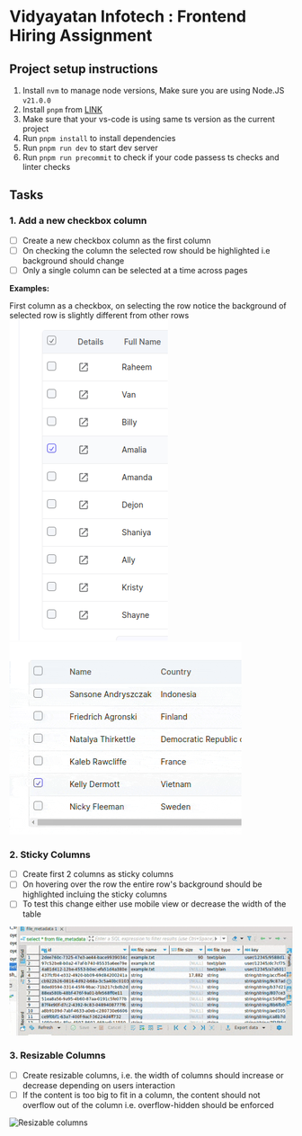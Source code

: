 # Vidyayatan Infotech : Frontend Hiring Assignment

## Project setup instructions

1. Install `nvm` to manage node versions, Make sure you are using Node.JS `v21.0.0`
1. Install `pnpm` from [LINK](https://pnpm.io/)
1. Make sure that your vs-code is using same ts version as the current project
1. Run `pnpm install` to install dependencies
1. Run `pnpm run dev` to start dev server
1. Run `pnpm run precommit` to check if your code passess ts checks and linter checks

## Tasks

### 1. **Add a new checkbox column**

-   [ ] Create a new checkbox column as the first column
-   [ ] On checking the column the selected row should be highlighted i.e background should change
-   [ ] Only a single column can be selected at a time across pages

**Examples:**

First column as a checkbox, on selecting the row notice the background of selected row is slightly different from other rows
![First column](./.github/demo-images/task1_1.png)
![Single select](./.github/demo-images/task1_2.gif)

### 2. **Sticky Columns**

-   [ ] Create first 2 columns as sticky columns
-   [ ] On hovering over the row the entire row's background should be highlighted incluing the sticky columns
-   [ ] To test this change either use mobile view or decrease the width of the table

![Sticky columns](./.github/demo-images/task2_1.gif)

### 3. **Resizable Columns**

-   [ ] Create resizable columns, i.e. the width of columns should increase or decrease depending on users interaction
-   [ ] If the content is too big to fit in a column, the content should not overflow out of the column i.e. overflow-hidden should be enforced

![Resizable columns](./.github/demo-images/task3_1.gif)

